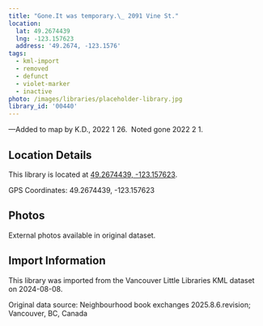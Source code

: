 ```yaml
---
title: "Gone.It was temporary.\_ 2091 Vine St."
location:
  lat: 49.2674439
  lng: -123.157623
  address: '49.2674, -123.1576'
tags:
  - kml-import
  - removed
  - defunct
  - violet-marker
  - inactive
photo: /images/libraries/placeholder-library.jpg
library_id: '00440'
---
```

—Added to map by K.D., 2022 1 26.  
Noted gone 2022 2 1.

## Location Details

This library is located at [49.2674439, -123.157623](https://www.google.com/maps?q=49.2674439,-123.157623).

GPS Coordinates: 49.2674439, -123.157623

## Photos

External photos available in original dataset.

## Import Information

This library was imported from the Vancouver Little Libraries KML dataset on 2024-08-08.

Original data source: Neighbourhood book exchanges 2025.8.6.revision; Vancouver, BC, Canada
